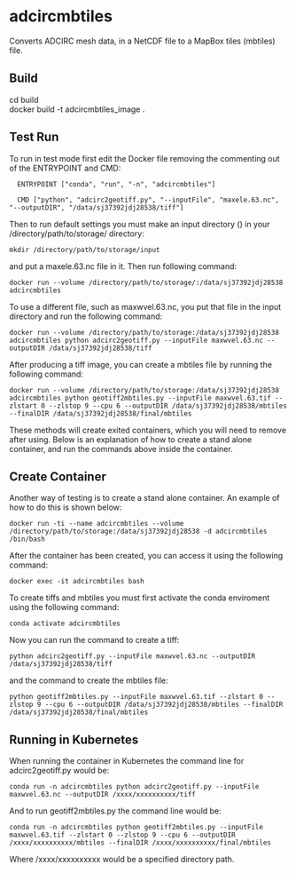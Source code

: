 # adcircmbtiles
Converts ADCIRC mesh data, in a NetCDF file to a MapBox tiles (mbtiles) file.

## Build
  cd build  
  docker build -t adcircmbtiles_image .

## Test Run
  To run in test mode first edit the Docker file removing the commenting out of the ENTRYPOINT and CMD:

      ENTRYPOINT ["conda", "run", "-n", "adcircmbtiles"] 

      CMD ["python", "adcirc2geotiff.py", "--inputFile", "maxele.63.nc", "--outputDIR", "/data/sj37392jdj28538/tiff"]

  Then to run default settings you must make an input directory () in your /directory/path/to/storage/ directory: 

    mkdir /directory/path/to/storage/input

  and put a maxele.63.nc file in it. Then run following command:

    docker run --volume /directory/path/to/storage/:/data/sj37392jdj28538 adcircmbtiles

  To use a different file, such as maxwvel.63.nc, you put that file in the input directory and run the following command:

    docker run --volume /directory/path/to/storage:/data/sj37392jdj28538 adcircmbtiles python adcirc2geotiff.py --inputFile maxwvel.63.nc --outputDIR /data/sj37392jdj28538/tiff

  After producing a tiff image, you can create a mbtiles file by running the following command:

    docker run --volume /directory/path/to/storage:/data/sj37392jdj28538 adcircmbtiles python geotiff2mbtiles.py --inputFile maxwvel.63.tif --zlstart 0 --zlstop 9 --cpu 6 --outputDIR /data/sj37392jdj28538/mbtiles --finalDIR /data/sj37392jdj28538/final/mbtiles

   These methods will create exited containers, which you will need to remove after using. Below is an explanation of how to create a stand alone container, and run the commands above inside the container.

## Create Container

  Another way of testing is to create a stand alone container. An example of how to do this is shown below:

    docker run -ti --name adcircmbtiles --volume /directory/path/to/storage:/data/sj37392jdj28538 -d adcircmbtiles /bin/bash

  After the container has been created, you can access it using the following command:

    docker exec -it adcircmbtiles bash

  To create tiffs and mbtiles you must first activate the conda enviroment using the following command:

    conda activate adcircmbtiles

  Now you can run the command to create a tiff:

    python adcirc2geotiff.py --inputFile maxwvel.63.nc --outputDIR /data/sj37392jdj28538/tiff

  and the command to create the mbtiles file:

    python geotiff2mbtiles.py --inputFile maxwvel.63.tif --zlstart 0 --zlstop 9 --cpu 6 --outputDIR /data/sj37392jdj28538/mbtiles --finalDIR /data/sj37392jdj28538/final/mbtiles

## Running in Kubernetes

When running the container in Kubernetes the command line for adcirc2geotiff.py would be:

    conda run -n adcircmbtiles python adcirc2geotiff.py --inputFile maxwvel.63.nc --outputDIR /xxxx/xxxxxxxxxx/tiff

And to run geotiff2mbtiles.py the command line would be:

    conda run -n adcircmbtiles python geotiff2mbtiles.py --inputFile maxwvel.63.tif --zlstart 0 --zlstop 9 --cpu 6 --outputDIR /xxxx/xxxxxxxxxx/mbtiles --finalDIR /xxxx/xxxxxxxxxx/final/mbtiles

Where /xxxx/xxxxxxxxxx would be a specified directory path.
 
